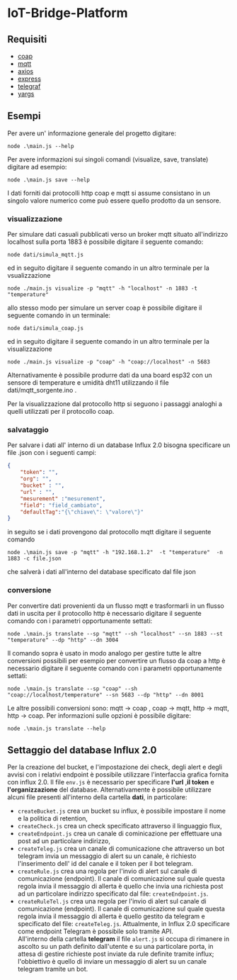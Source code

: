 # IoT-Bridge-Platform
## Requisiti
- [coap](https://github.com/mcollina/node-coap)
- [mqtt](https://github.com/mqttjs/MQTT.js)
- [axios](https://github.com/axios/axios)
- [express](https://expressjs.com/)
- [telegraf](https://telegraf.js.org/)
- [yargs](https://github.com/yargs/yargs)
## Esempi
Per avere un' informazione generale del progetto digitare:
```
node .\main.js --help
```
Per avere informazioni sui singoli comandi (visualize, save, translate) digitare ad esempio:
```
node .\main.js save --help
```
I dati forniti dai protocolli http coap e mqtt si assume consistano in un singolo valore numerico come può essere quello prodotto da un sensore.  
### visualizzazione  
Per simulare dati casuali pubblicati verso un broker mqtt situato all'indirizzo localhost sulla porta 1883 è possibile digitare il seguente comando:
```
node dati/simula_mqtt.js
```
ed in seguito digitare il seguente comando in un altro terminale per la vsualizzazione  
```
node ./main.js visualize -p "mqtt" -h "localhost" -n 1883 -t "temperature"
```  
allo stesso modo per simulare un server coap è possibile digitare il seguente comando in un terminale:  
```
node dati/simula_coap.js
```  
ed in seguito digitare il seguente comando in un altro terminale per la visualizzazione  
```
node ./main.js visualize -p "coap" -h "coap://localhost" -n 5683 
```
Alternativamente è possibile produrre dati da una board esp32 con un sensore di temperature e umidità dht11 utilizzando il file dati/mqtt_sorgente.ino .  

Per la visualizzazione dal protocollo http si seguono i passaggi analoghi a quelli utilizzati per il protocollo coap.
### salvataggio  
Per salvare i dati all' interno di un database Influx 2.0 bisogna specificare un file .json con i seguenti campi:  
```json
{
    "token": "",
    "org": "",
    "bucket" : "",
    "url" : "",
    "mesurement" :"mesurement",
    "field": "field_cambiato",
    "defaultTag":"{\"chiave\": \"valore\"}"
}
```  
in seguito se i dati provengono dal protocollo mqtt digitare il seguente comando 
```
node .\main.js save -p "mqtt" -h "192.168.1.2"  -t "temperature"  -n 1883 -c file.json
```  
che salverà i dati all'interno del database specificato dal file json
### conversione
Per convertire dati provenienti da un flusso mqtt e trasformarli in un flusso dati in uscita per il protocollo http è necessario digitare il seguente comando con i parametri opportunamente settati:
```
node .\main.js translate --sp "mqtt" --sh "localhost" --sn 1883 --st "temperature" --dp "http" --dn 3004
```
Il comando sopra è usato in modo analogo per gestire tutte le altre conversioni possibili per esempio per convertire un flusso da coap a http è necessario digitare il seguente comando  con i parametri opportunamente settati:  
```
node .\main.js translate --sp "coap" --sh "coap://localhost/temperature" --sn 5683 --dp "http" --dn 8001
```  
Le altre possibili conversioni sono: mqtt -> coap , coap -> mqtt, http -> mqtt, http -> coap.
Per informazioni sulle opzioni è possibile digitare:  
```
node .\main.js translate --help
``` 
## Settaggio del database Influx 2.0  
Per la creazione del bucket, e l'impostazione dei check, degli alert e degli avvisi con i relativi endpoint è possibile utilizzare l'interfaccia grafica fornita con influx 2.0. Il file `env.js` è necessario per specificare **l'url** ,**il token** e **l'organizzazione** del database.
Alternativamente è possibile utilizzare alcuni file presenti all'interno della cartella **dati**, in particolare:  
- `createBucket.js` crea un bucket su influx, è possibile impostare il nome e la politica di retention,  
- `createCheck.js` crea un check specificato attraverso il linguaggio flux, 
- `createEndpoint.js` crea un canale di cominicazione per effettuare una post ad un particolare indirizzo, 
- `createTeleg.js` crea un canale di comunicazione che attraverso un bot telegram invia un messaggio di alert su un canale, è richiesto l'inserimento dell' id del canale e il token per il bot telegram.
- `createRule.js` crea una regola per l'invio di alert sul canale di comunicazione (endpoint). Il canale di comunicazione sul quale questa regola invia il messaggio di allerta è quello che invia una richiesta post ad un particolare indirizzo specificato dal file: `createEndpoint.js`.
- `createRuleTel.js` crea una regola per l'invio di alert sul canale di comunicazione (endpoint). Il canale di comunicazione sul quale questa regola invia il messaggio di allerta è quello gestito da telegram e specificato del file: `createTeleg.js`. Attualmente, in Influx 2.0 specificare come endpoint Telegram è possibile solo tramite API.  
All'interno della cartella **telegram** il file `alert.js` si occupa di rimanere in ascolto su un path definito dall'utente e su una particolare porta, in attesa di gestire richieste post inviate da rule definite tramite influx; l'obbiettivo è quello di inviare un messaggio di alert su un canale telegram tramite un bot. 